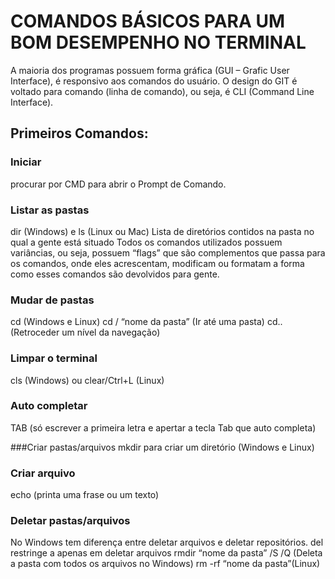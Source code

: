 # COMANDOS BÁSICOS PARA UM BOM DESEMPENHO NO TERMINAL	
A maioria dos programas possuem forma gráfica (GUI – Grafic User Interface), é responsivo aos comandos do usuário.
O design do GIT é voltado para comando (linha de comando), ou seja, é CLI (Command Line Interface).

 
## Primeiros Comandos:
### Iniciar
procurar por CMD para abrir o Prompt de Comando.

### Listar as pastas
dir (Windows) e ls (Linux ou Mac)
Lista de diretórios contidos na pasta no qual a gente está situado
Todos os comandos utilizados possuem variâncias, ou seja, possuem “flags” que são complementos que passa para os comandos, onde eles acrescentam, modificam ou formatam a forma como esses comandos são devolvidos para gente.

### Mudar de pastas 
cd (Windows e Linux)
cd / “nome da pasta” (Ir até uma pasta)
cd.. (Retroceder um nível da navegação)

### Limpar o terminal
cls (Windows) ou clear/Ctrl+L (Linux)

### Auto completar
TAB (só escrever a primeira letra e apertar a tecla Tab que auto completa)

###Criar pastas/arquivos
mkdir para criar um diretório (Windows e Linux) 

### Criar arquivo
echo (printa uma frase ou um texto)

### Deletar pastas/arquivos 
No Windows tem diferença entre deletar arquivos e deletar repositórios.
del restringe a apenas em deletar arquivos
rmdir “nome da pasta” /S /Q (Deleta a pasta com todos os arquivos no Windows)
rm -rf “nome da pasta”(Linux)
